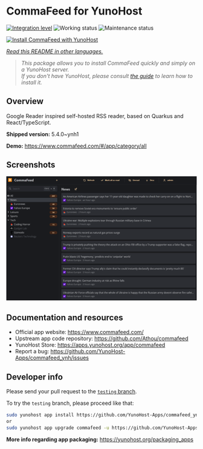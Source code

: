 <!--
N.B.: This README was automatically generated by <https://github.com/YunoHost/apps/tree/master/tools/readme_generator>
It shall NOT be edited by hand.
-->

# CommaFeed for YunoHost

[![Integration level](https://apps.yunohost.org/badge/integration/commafeed)](https://ci-apps.yunohost.org/ci/apps/commafeed/)
![Working status](https://apps.yunohost.org/badge/state/commafeed)
![Maintenance status](https://apps.yunohost.org/badge/maintained/commafeed)

[![Install CommaFeed with YunoHost](https://install-app.yunohost.org/install-with-yunohost.svg)](https://install-app.yunohost.org/?app=commafeed)

*[Read this README in other languages.](./ALL_README.md)*

> *This package allows you to install CommaFeed quickly and simply on a YunoHost server.*  
> *If you don't have YunoHost, please consult [the guide](https://yunohost.org/install) to learn how to install it.*

## Overview

Google Reader inspired self-hosted RSS reader, based on Quarkus and React/TypeScript.

**Shipped version:** 5.4.0~ynh1

**Demo:** <https://www.commafeed.com/#/app/category/all>

## Screenshots

![Screenshot of CommaFeed](./doc/screenshots/screenshot.png)

## Documentation and resources

- Official app website: <https://www.commafeed.com/>
- Upstream app code repository: <https://github.com/Athou/commafeed>
- YunoHost Store: <https://apps.yunohost.org/app/commafeed>
- Report a bug: <https://github.com/YunoHost-Apps/commafeed_ynh/issues>

## Developer info

Please send your pull request to the [`testing` branch](https://github.com/YunoHost-Apps/commafeed_ynh/tree/testing).

To try the `testing` branch, please proceed like that:

```bash
sudo yunohost app install https://github.com/YunoHost-Apps/commafeed_ynh/tree/testing --debug
or
sudo yunohost app upgrade commafeed -u https://github.com/YunoHost-Apps/commafeed_ynh/tree/testing --debug
```

**More info regarding app packaging:** <https://yunohost.org/packaging_apps>
